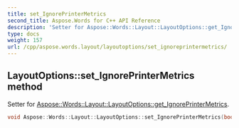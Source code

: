 ```yaml
---
title: set_IgnorePrinterMetrics
second_title: Aspose.Words for C++ API Reference
description: 'Setter for Aspose::Words::Layout::LayoutOptions::get_IgnorePrinterMetrics.'
type: docs
weight: 157
url: /cpp/aspose.words.layout/layoutoptions/set_ignoreprintermetrics/
---
```

## LayoutOptions::set_IgnorePrinterMetrics method


Setter for [Aspose::Words::Layout::LayoutOptions::get_IgnorePrinterMetrics](../get_ignoreprintermetrics/).

```cpp
void Aspose::Words::Layout::LayoutOptions::set_IgnorePrinterMetrics(bool value)
```

